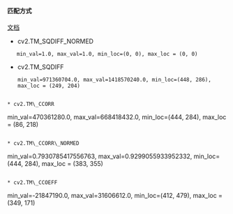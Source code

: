 #### 匹配方式

[文档](https://docs.opencv.org/2.4/doc/tutorials/imgproc/histograms/template_matching/template_matching.html)


* cv2.TM\_SQDIFF\_NORMED

 ```
	min_val=1.0, max_val=1.0, min_loc=(0, 0), max_loc = (0, 0)
```

* cv2.TM\_SQDIFF
	
	```
	min_val=971360704.0, max_val=1418570240.0, min_loc=(448, 286), max_loc = (249, 204)
```

* cv2.TM\_CCORR

 ```
min_val=470361280.0, max_val=668418432.0, min_loc=(444, 284), max_loc = (86, 218)
```

* cv2.TM\_CCORR\_NORMED

 ```
min_val=0.7930785417556763, max_val=0.9299055933952332, min_loc=(444, 284), max_loc = (383, 355)
```

* cv2.TM\_CCOEFF

 ```
min_val=-21847190.0, max_val=31606612.0, min_loc=(412, 479), max_loc = (349, 171)
```
